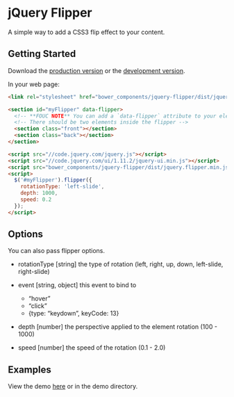 # jQuery Flipper

A simple way to add a CSS3 flip effect to your content.

## Getting Started
Download the [production version](https://raw.githubusercontent.com/cameronjroe/jquery-flipper/master/dist/jquery.flipper.min.js) or the [development version](https://raw.githubusercontent.com/cameronjroe/jquery-flipper/master/dist/jquery.flipper.js).

In your web page:

```html
<link rel="stylesheet" href="bower_components/jquery-flipper/dist/jquery.flipper.min.css">

<section id="myFlipper" data-flipper>
  <!-- **FOUC NOTE** You can add a `data-flipper` attribute to your element to stop a FOUC from appearing due to style adjustments in the plugin. -->
  <!-- There should be two elements inside the flipper -->
  <section class="front"></section>
  <section class="back"></section>
</section>

<script src="//code.jquery.com/jquery.js"></script>
<script src="//code.jquery.com/ui/1.11.2/jquery-ui.min.js"></script>
<script src="bower_components/jquery-flipper/dist/jquery.flipper.min.js"></script>
<script>
  $('#myFlipper').flipper({
    rotationType: 'left-slide',
    depth: 1000,
    speed: 0.2
  });
</script>
```

## Options
You can also pass flipper options.

- rotationType [string] the type of rotation (left, right, up, down, left-slide, right-slide)

- event [string, object] this event to bind to
	- “hover”
	- “click”
	- {type: “keydown”, keyCode: 13}

- depth [number] the perspective applied to the element rotation (100 - 1000)

- speed [number] the speed of the rotation (0.1 - 2.0)

## Examples
View the demo [here](http://cameronjroe.github.io/jquery-flipper) or in the demo directory.